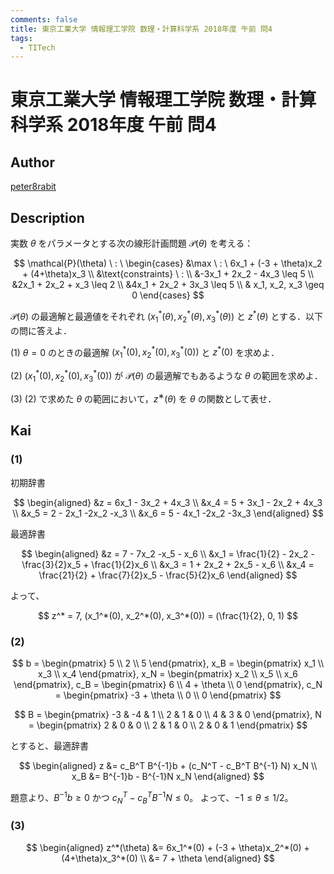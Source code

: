 ```yaml
---
comments: false
title: 東京工業大学 情報理工学院 数理・計算科学系 2018年度 午前 問4
tags:
  - TITech
---
```

# 東京工業大学 情報理工学院 数理・計算科学系 2018年度 午前 問4

## **Author**
[peter8rabit](https://github.com/peter8rabit)

## **Description**
実数 $\theta$ をパラメータとする次の線形計画問題 $\mathcal{P}(\theta)$ を考える：

$$
\mathcal{P}(\theta) \ : \ \begin{cases}
    &\max \ : \ 6x_1 + (-3 + \theta)x_2 + (4+\theta)x_3 \\
    &\text{constraints} \ : \\
    &-3x_1 + 2x_2 - 4x_3 \leq 5 \\
    &2x_1 + 2x_2 + x_3 \leq 2 \\
    &4x_1 + 2x_2 + 3x_3 \leq 5 \\
    & x_1, x_2, x_3 \geq 0
\end{cases}
$$

$\mathcal{P}(\theta)$ の最適解と最適値をそれぞれ $(x_1^*(\theta), x_2^*(\theta), x_3^*(\theta))$ と $z^*(\theta)$ とする．以下の問に答えよ．

(1) $\theta = 0$ のときの最適解 $(x_1^*(0), x_2^*(0), x_3^*(0))$ と $z^*(0)$ を求めよ．

(2) $(x_1^*(0), x_2^*(0), x_3^*(0))$ が $\mathcal{P}(\theta)$ の最適解でもあるような $\theta$ の範囲を求めよ．

(3)  (2) で求めた $\theta$ の範囲において，$z^∗(\theta)$ を $\theta$ の関数として表せ．

## **Kai**
### (1)
初期辞書

$$
\begin{aligned}
    &z = 6x_1 - 3x_2 + 4x_3 \\
    &x_4 = 5 + 3x_1 - 2x_2 + 4x_3 \\
    &x_5 = 2 - 2x_1 -2x_2 -x_3 \\
    &x_6 = 5 - 4x_1 -2x_2 -3x_3
\end{aligned}
$$

最適辞書

$$
\begin{aligned}
    &z = 7 - 7x_2 -x_5 - x_6 \\
    &x_1 = \frac{1}{2} - 2x_2 - \frac{3}{2}x_5 + \frac{1}{2}x_6 \\
    &x_3 = 1 + 2x_2 + 2x_5 - x_6 \\
    &x_4 = \frac{21}{2} + \frac{7}{2}x_5 - \frac{5}{2}x_6
\end{aligned}
$$

よって、

$$
z^* = 7, (x_1^*(0), x_2^*(0), x_3^*(0)) = (\frac{1}{2}, 0, 1)
$$

### (2)

$$
b = \begin{pmatrix}
    5 \\ 2 \\ 5
\end{pmatrix},
x_B = \begin{pmatrix}
    x_1 \\ x_3 \\ x_4
\end{pmatrix},
x_N = \begin{pmatrix}
    x_2 \\ x_5 \\ x_6
\end{pmatrix},
c_B = \begin{pmatrix}
    6 \\ 4 + \theta \\ 0
\end{pmatrix},
c_N = \begin{pmatrix}
    -3 + \theta \\ 0 \\ 0
\end{pmatrix}
$$

$$
B = \begin{pmatrix}
    -3 & -4 & 1 \\ 2 & 1 & 0 \\ 4 & 3 & 0
\end{pmatrix},
N = \begin{pmatrix}
    2 & 0 & 0 \\ 2 & 1 & 0 \\ 2 & 0 & 1
\end{pmatrix}
$$

とすると、最適辞書

$$
\begin{aligned}
    z &= c_B^T B^{-1}b + (c_N^T - c_B^T B^{-1} N) x_N \\
    x_B &= B^{-1}b - B^{-1}N x_N
\end{aligned}
$$

題意より、$B^{-1}b \geq 0$ かつ $c_N^T - c_B^TB^{-1}N \leq 0$。
よって、$-1 \leq \theta \leq 1/2$。

### (3)

$$
\begin{aligned}
    z^*(\theta) &= 6x_1^*(0) + (-3 + \theta)x_2^*(0) + (4+\theta)x_3^*(0) \\
    &= 7 + \theta
\end{aligned}
$$
